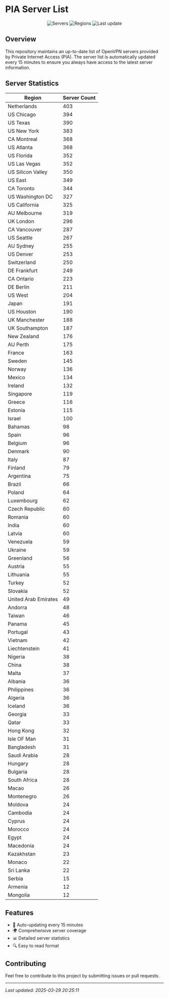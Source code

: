 # PIA Server List

<div align="center">

![Servers](https://img.shields.io/badge/servers-12,372-blue)
![Regions](https://img.shields.io/badge/regions-97-blue)
![Last update](https://img.shields.io/badge/Last_Updated-March_29_2025_15:25_EST-blue)

</div>

## Overview
This repository maintains an up-to-date list of OpenVPN servers provided by Private Internet Access (PIA). The server list is automatically updated every 15 minutes to ensure you always have access to the latest server information.

## Server Statistics
| Region | Server Count |
|--------|--------------|
| Netherlands                    | 403          |
| US Chicago                     | 394          |
| US Texas                       | 390          |
| US New York                    | 383          |
| CA Montreal                    | 368          |
| US Atlanta                     | 368          |
| US Florida                     | 352          |
| US Las Vegas                   | 352          |
| US Silicon Valley              | 350          |
| US East                        | 349          |
| CA Toronto                     | 344          |
| US Washington DC               | 327          |
| US California                  | 325          |
| AU Melbourne                   | 319          |
| UK London                      | 296          |
| CA Vancouver                   | 287          |
| US Seattle                     | 267          |
| AU Sydney                      | 255          |
| US Denver                      | 253          |
| Switzerland                    | 250          |
| DE Frankfurt                   | 249          |
| CA Ontario                     | 223          |
| DE Berlin                      | 211          |
| US West                        | 204          |
| Japan                          | 191          |
| US Houston                     | 190          |
| UK Manchester                  | 188          |
| UK Southampton                 | 187          |
| New Zealand                    | 176          |
| AU Perth                       | 175          |
| France                         | 163          |
| Sweden                         | 145          |
| Norway                         | 136          |
| Mexico                         | 134          |
| Ireland                        | 132          |
| Singapore                      | 119          |
| Greece                         | 116          |
| Estonia                        | 115          |
| Israel                         | 100          |
| Bahamas                        | 98           |
| Spain                          | 96           |
| Belgium                        | 96           |
| Denmark                        | 90           |
| Italy                          | 87           |
| Finland                        | 79           |
| Argentina                      | 75           |
| Brazil                         | 66           |
| Poland                         | 64           |
| Luxembourg                     | 62           |
| Czech Republic                 | 60           |
| Romania                        | 60           |
| India                          | 60           |
| Latvia                         | 60           |
| Venezuela                      | 59           |
| Ukraine                        | 59           |
| Greenland                      | 56           |
| Austria                        | 55           |
| Lithuania                      | 55           |
| Turkey                         | 52           |
| Slovakia                       | 52           |
| United Arab Emirates           | 49           |
| Andorra                        | 48           |
| Taiwan                         | 46           |
| Panama                         | 45           |
| Portugal                       | 43           |
| Vietnam                        | 42           |
| Liechtenstein                  | 41           |
| Nigeria                        | 38           |
| China                          | 38           |
| Malta                          | 37           |
| Albania                        | 36           |
| Philippines                    | 36           |
| Algeria                        | 36           |
| Iceland                        | 36           |
| Georgia                        | 33           |
| Qatar                          | 33           |
| Hong Kong                      | 32           |
| Isle OF Man                    | 31           |
| Bangladesh                     | 31           |
| Saudi Arabia                   | 28           |
| Hungary                        | 28           |
| Bulgaria                       | 28           |
| South Africa                   | 28           |
| Macao                          | 26           |
| Montenegro                     | 26           |
| Moldova                        | 24           |
| Cambodia                       | 24           |
| Cyprus                         | 24           |
| Morocco                        | 24           |
| Egypt                          | 24           |
| Macedonia                      | 24           |
| Kazakhstan                     | 23           |
| Monaco                         | 22           |
| Sri Lanka                      | 22           |
| Serbia                         | 15           |
| Armenia                        | 12           |
| Mongolia                       | 12           |

## Features
- 🔄 Auto-updating every 15 minutes
- 🌍 Comprehensive server coverage
- 📊 Detailed server statistics
- 🔍 Easy to read format

## Contributing
Feel free to contribute to this project by submitting issues or pull requests.

---
*Last updated: 2025-03-29 20:25:11*